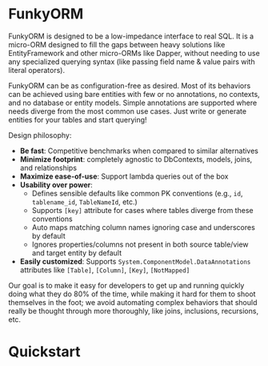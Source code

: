# FunkyORM

FunkyORM is designed to be a low-impedance interface to real SQL. It is a micro-ORM designed to fill the gaps between heavy solutions like EntityFramework and other micro-ORMs like Dapper, without needing to use any specialized querying syntax (like passing field name & value pairs with literal operators).

FunkyORM can be as configuration-free as desired. Most of its behaviors can be achieved using bare entities with few or no annotations, no contexts, and no database or entity models. Simple annotations are supported where needs diverge from the most common use cases. Just write or generate entities for your tables and start querying!

Design philosophy:
- **Be fast**: Competitive benchmarks when compared to similar alternatives
- **Minimize footprint**: completely agnostic to DbContexts, models, joins, and relationships
- **Maximize ease-of-use**: Support lambda queries out of the box
- **Usability over power**:
  - Defines sensible defaults like common PK conventions (e.g., `id`, `tablename_id`, `TableNameId`, etc.)
  - Supports `[key]` attribute for cases where tables diverge from these conventions
  - Auto maps matching column names ignoring case and underscores by default 
  - Ignores properties/columns not present in both source table/view and target entity by default
- **Easily customized**: Supports `System.ComponentModel.DataAnnotations` attributes like `[Table]`, `[Column]`, `[Key]`, `[NotMapped]`

Our goal is to make it easy for developers to get up and running quickly doing what they do 80% of the time, while making it hard for them to shoot themselves in the foot; we avoid automating complex behaviors that should really be thought through more thoroughly, like joins, inclusions, recursions, etc. 

# Quickstart



